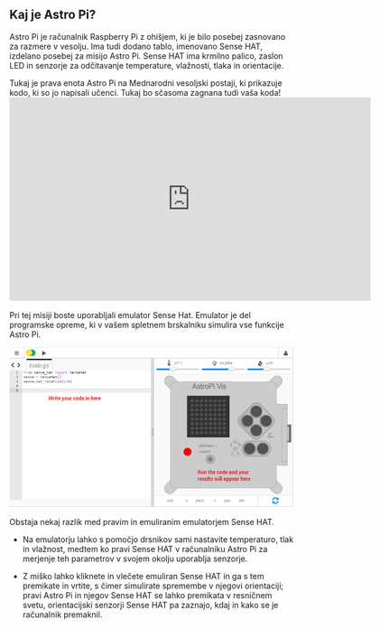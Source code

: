 ## Kaj je Astro Pi?

Astro Pi je računalnik Raspberry Pi z ohišjem, ki je bilo posebej zasnovano za razmere v vesolju. Ima tudi dodano tablo, imenovano Sense HAT, izdelano posebej za misijo Astro Pi. Sense HAT ima krmilno palico, zaslon LED in senzorje za odčitavanje temperature, vlažnosti, tlaka in orientacije.

Tukaj je prava enota Astro Pi na Mednarodni vesoljski postaji, ki prikazuje kodo, ki so jo napisali učenci. Tukaj bo sčasoma zagnana tudi vaša koda! <iframe src="https://player.vimeo.com/video/172737314" width="640" height="360" frameborder="0" webkitallowfullscreen mozallowfullscreen allowfullscreen mark="crwd-mark"></iframe> 

Pri tej misiji boste uporabljali emulator Sense Hat. Emulator je del programske opreme, ki v vašem spletnem brskalniku simulira vse funkcije Astro Pi.

![Emulator Sense HAT](images/sense-hat-emulator.png)

Obstaja nekaj razlik med pravim in emuliranim emulatorjem Sense HAT.

- Na emulatorju lahko s pomočjo drsnikov sami nastavite temperaturo, tlak in vlažnost, medtem ko pravi Sense HAT v računalniku Astro Pi za merjenje teh parametrov v svojem okolju uporablja senzorje.

- Z miško lahko kliknete in vlečete emuliran Sense HAT in ga s tem premikate in vrtite, s čimer simulirate spremembe v njegovi orientaciji; pravi Astro Pi in njegov Sense HAT se lahko premikata v resničnem svetu, orientacijski senzorji Sense HAT pa zaznajo, kdaj in kako se je računalnik premaknil.
